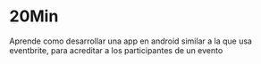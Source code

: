 20Min
=====

Aprende como desarrollar una app en android similar a la que usa eventbrite, para acreditar a los participantes de un evento
